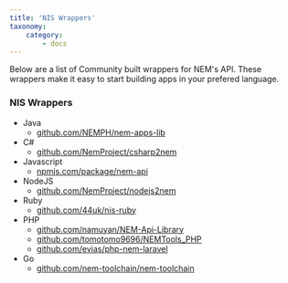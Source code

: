 ```yaml
---
title: 'NIS Wrappers'
taxonomy:
    category:
        - docs
---
```


Below are a list of Community built wrappers for NEM's API. These wrappers make it easy to start building apps in your prefered language.

### NIS Wrappers

* Java
  * [github.com/NEMPH/nem-apps-lib](https://github.com/NEMPH/nem-apps-lib)
* C#
	* [github.com/NemProject/csharp2nem](https://github.com/NemProject/csharp2nem)
* Javascript
	* [npmjs.com/package/nem-api](https://www.npmjs.com/package/nem-api)
* NodeJS
	* [github.com/NemProject/nodejs2nem](https://github.com/NemProject/nodejs2nem)
* Ruby
	* [github.com/44uk/nis-ruby](https://github.com/44uk/nis-ruby)
* PHP
	* [github.com/namuyan/NEM-Api-Library](https://github.com/namuyan/NEM-Api-Library)
	* [github.com/tomotomo9696/NEMTools_PHP](https://github.com/tomotomo9696/NEMTools_PHP)
	* [github.com/evias/php-nem-laravel](https://github.com/evias/php-nem-laravel)
* Go
	* [github.com/nem-toolchain/nem-toolchain](https://github.com/nem-toolchain/nem-toolchain)
